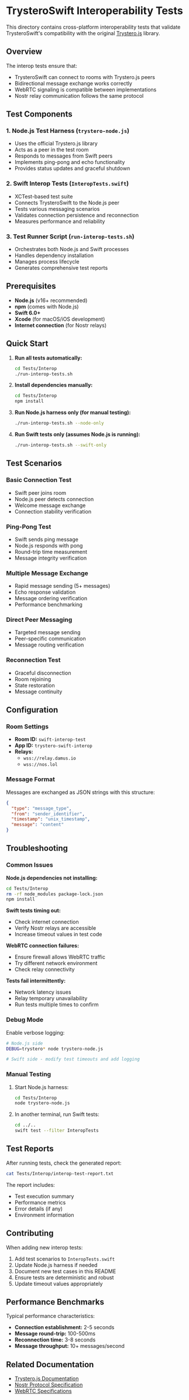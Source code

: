 # TrysteroSwift Interoperability Tests

This directory contains cross-platform interoperability tests that validate TrysteroSwift's compatibility with the original [Trystero.js](https://github.com/dmotz/trystero) library.

## Overview

The interop tests ensure that:
- TrysteroSwift can connect to rooms with Trystero.js peers
- Bidirectional message exchange works correctly
- WebRTC signaling is compatible between implementations
- Nostr relay communication follows the same protocol

## Test Components

### 1. Node.js Test Harness (`trystero-node.js`)
- Uses the official Trystero.js library
- Acts as a peer in the test room
- Responds to messages from Swift peers
- Implements ping-pong and echo functionality
- Provides status updates and graceful shutdown

### 2. Swift Interop Tests (`InteropTests.swift`)
- XCTest-based test suite
- Connects TrysteroSwift to the Node.js peer
- Tests various messaging scenarios
- Validates connection persistence and reconnection
- Measures performance and reliability

### 3. Test Runner Script (`run-interop-tests.sh`)
- Orchestrates both Node.js and Swift processes
- Handles dependency installation
- Manages process lifecycle
- Generates comprehensive test reports

## Prerequisites

- **Node.js** (v16+ recommended)
- **npm** (comes with Node.js)
- **Swift 6.0+**
- **Xcode** (for macOS/iOS development)
- **Internet connection** (for Nostr relays)

## Quick Start

1. **Run all tests automatically:**
   ```bash
   cd Tests/Interop
   ./run-interop-tests.sh
   ```

2. **Install dependencies manually:**
   ```bash
   cd Tests/Interop
   npm install
   ```

3. **Run Node.js harness only (for manual testing):**
   ```bash
   ./run-interop-tests.sh --node-only
   ```

4. **Run Swift tests only (assumes Node.js is running):**
   ```bash
   ./run-interop-tests.sh --swift-only
   ```

## Test Scenarios

### Basic Connection Test
- Swift peer joins room
- Node.js peer detects connection
- Welcome message exchange
- Connection stability verification

### Ping-Pong Test
- Swift sends ping message
- Node.js responds with pong
- Round-trip time measurement
- Message integrity verification

### Multiple Message Exchange
- Rapid message sending (5+ messages)
- Echo response validation
- Message ordering verification
- Performance benchmarking

### Direct Peer Messaging
- Targeted message sending
- Peer-specific communication
- Message routing verification

### Reconnection Test
- Graceful disconnection
- Room rejoining
- State restoration
- Message continuity

## Configuration

### Room Settings
- **Room ID:** `swift-interop-test`
- **App ID:** `trystero-swift-interop`
- **Relays:** 
  - `wss://relay.damus.io`
  - `wss://nos.lol`

### Message Format
Messages are exchanged as JSON strings with this structure:
```json
{
  "type": "message_type",
  "from": "sender_identifier", 
  "timestamp": "unix_timestamp",
  "message": "content"
}
```

## Troubleshooting

### Common Issues

**Node.js dependencies not installing:**
```bash
cd Tests/Interop
rm -rf node_modules package-lock.json
npm install
```

**Swift tests timing out:**
- Check internet connection
- Verify Nostr relays are accessible
- Increase timeout values in test code

**WebRTC connection failures:**
- Ensure firewall allows WebRTC traffic
- Try different network environment
- Check relay connectivity

**Tests fail intermittently:**
- Network latency issues
- Relay temporary unavailability
- Run tests multiple times to confirm

### Debug Mode

Enable verbose logging:
```bash
# Node.js side
DEBUG=trystero* node trystero-node.js

# Swift side - modify test timeouts and add logging
```

### Manual Testing

1. Start Node.js harness:
   ```bash
   cd Tests/Interop
   node trystero-node.js
   ```

2. In another terminal, run Swift tests:
   ```bash
   cd ../..
   swift test --filter InteropTests
   ```

## Test Reports

After running tests, check the generated report:
```bash
cat Tests/Interop/interop-test-report.txt
```

The report includes:
- Test execution summary
- Performance metrics
- Error details (if any)
- Environment information

## Contributing

When adding new interop tests:

1. Add test scenarios to `InteropTests.swift`
2. Update Node.js harness if needed
3. Document new test cases in this README
4. Ensure tests are deterministic and robust
5. Update timeout values appropriately

## Performance Benchmarks

Typical performance characteristics:
- **Connection establishment:** 2-5 seconds
- **Message round-trip:** 100-500ms
- **Reconnection time:** 3-8 seconds
- **Message throughput:** 10+ messages/second

## Related Documentation

- [Trystero.js Documentation](https://github.com/dmotz/trystero)
- [Nostr Protocol Specification](https://github.com/nostr-protocol/nips)
- [WebRTC Specifications](https://webrtc.org/getting-started/overview)
